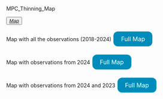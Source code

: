 MPC_Thinning_Map

<button id="Project Button"><a href= "mapSatellite.html">*Map*</a></button>


Map with all the observations (2018-2024)
<a href="Map3.html" style="display: inline-block; background-color: #008CBA; color: white; padding: 10px 20px; text-align: center; text-decoration: none; font-size: 16px; margin: 4px 2px; cursor: pointer; border-radius: 12px;">Full Map</a>

Map with observations from 2024
<a href="Map4.html" style="display: inline-block; background-color: #008CBA; color: white; padding: 10px 20px; text-align: center; text-decoration: none; font-size: 16px; margin: 4px 2px; cursor: pointer; border-radius: 12px;">Full Map</a>

Map with observations from 2024 and 2023
<a href="MapSatellite.html" style="display: inline-block; background-color: #008CBA; color: white; padding: 10px 20px; text-align: center; text-decoration: none; font-size: 16px; margin: 4px 2px; cursor: pointer; border-radius: 12px;">Full Map</a>

